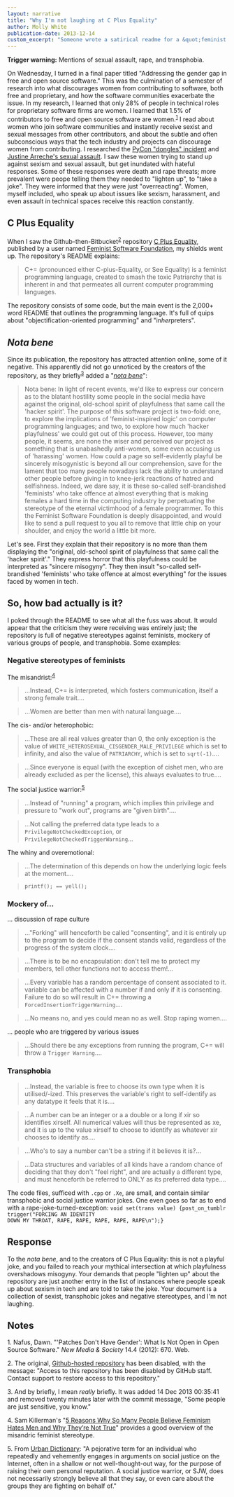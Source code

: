```yaml
---
layout: narrative
title: "Why I'm not laughing at C Plus Equality"
author: Molly White
publication-date: 2013-12-14
custom_excerpt: "Someone wrote a satirical readme for a &quot;feminist programming language&quot; and it wasn't very funny."
---
```


<strong>Trigger warning:</strong> Mentions of sexual assault, rape, and transphobia.

On Wednesday, I turned in a final paper titled "Addressing the gender gap in free and open source software." This was the culmination of a semester of research into what discourages women from contributing to software, both free and proprietary, and how the software communities exacerbate the issue. In my research, I learned that only 28% of people in technical roles for proprietary software firms are women. I learned that 1.5% of contributors to free and open source software are women.<sup><a href="#ref1">1</a></sup> I read about women who join software communities and instantly receive sexist and sexual messages from other contributors, and about the subtle and often subconscious ways that the tech industry and projects can discourage women from contributing. I researched the <a href="http://geekfeminism.wikia.com/wiki/PyCon_2013_forking_and_dongles_incident">PyCon "dongles" incident</a> and <a href="http://blogjustine.wordpress.com/2013/10/18/the-reaction/">Justine Arreche's sexual assault</a>. I saw these women trying to stand up against sexism and sexual assault, but get inundated with hateful responses. Some of these responses were death and rape threats; more prevalent were peope telling them they needed to "lighten up", to "take a joke". They were informed that they were just "overreacting". Women, myself included, who speak up about issues like sexism, harassment, and even assault in technical spaces receive this reaction constantly.

<h2 id="cplusequality">C Plus Equality</h2>

When I saw the Github-then-Bitbucket<sup><a href="#ref2">2</a></sup> repository <a href="https://bitbucket.org/FeministSoftwareFoundation/c-plus-equality">C Plus Equality</a>, published by a user named <a href="https://bitbucket.org/FeministSoftwareFoundation/">Feminist Software Foundation</a>, my shields went up. The repository's README explains:

> C+= (pronounced either C-plus-Equality, or See Equality) is a feminist programming language, created to smash the toxic Patriarchy that is inherent in and that permeates all current computer programming languages.

The repository consists of some code, but the main event is the 2,000+ word README that outlines the programming language. It's full of quips about "objectification-oriented programming" and "in<em>her</em>preters".

<h2 id="_notabene_"><em>Nota bene</em></h2>

Since its publication, the repository has attracted attention online, some of it negative. This apparently did not go unnoticed by the creators of the repository, as they briefly<sup><a href="#ref3">3</a></sup> added a "<a href="https://bitbucket.org/FeministSoftwareFoundation/c-plus-equality/commits/55cf92001a3188967e7adb7bd7b2ce2a9a6f225e/raw/"><em>nota bene</em></a>":

> Nota bene: In light of recent events, we'd like to express our concern as to the blatant hostility some people in the social media have against the original, old-school spirit of playfulness that same call the 'hacker spirit'.  The purpose of this software project is two-fold: one, to explore the implications of 'feminist-inspired logic' on computer programming languages; and two, to explore how much 'hacker playfulness' we could get out of this process.  However, too many people, it seems, are none the wiser and perceived our project as something that is unabashedly anti-women, some even accusing us of 'harassing' women.  How could a page so self-evidently playful be sincerely misogynistic is beyond all our comprehension, save for the lament that too many people nowadays lack the ability to understand other people before giving in to knee-jerk reactions of hatred and selfishness.  Indeed, we dare say, it is these so-called self-brandished 'feminists' who take offence at almost everything that is making females a hard time in the computing industry by perpetuating the stereotype of the eternal victimhood of a female programmer.  To this the Feminist Software Foundation is deeply disappointed, and would like to send a pull request to you all to remove that little chip on your shoulder, and enjoy the world a little bit more.

Let's see. First they explain that their repository is no more than them displaying the "original, old-school spirit of playfulness that same call the 'hacker spirit'." They express horror that this playfulness could be interpreted as "sincere misogyny". They then insult "so-called self-brandished 'feminists' who take offence at almost everything" for the issues faced by women in tech.

<h2 id="sohowbadactuallyisit">So, how bad actually is it?</h2>

I poked through the README to see what all the fuss was about. It would appear that the criticism they were receiving was entirely just; the repository is full of negative stereotypes against feminists, mockery of various groups of people, and transphobia. Some examples:

<h3 id="negativestereotypesoffeminists">Negative stereotypes of feminists</h3>

The misandrist:<sup><a href="#ref4">4</a></sup>

> ...Instead, C+= is interpreted, which fosters communication, itself a strong female trait....
  
> ...Women are better than men with natural language....

The cis- and/or heterophobic:

> ...These are all real values greater than 0, the only exception is the value of <code>WHITE_HETEROSEXUAL_CISGENDER_MALE_PRIVILEGE</code> which is set to infinity, and also the value of <code>PATRIARCHY</code>, which is set to <code>sqrt(-1)</code>....
  
> ...Since everyone is equal (with the exception of cishet men, who are already excluded as per the license), this always evaluates to true....

The social justice warrior:<sup><a href="#ref5">5</a></sup>

> ...Instead of "running" a program, which implies thin privilege and pressure to "work out", programs are "given birth"....
  
> ...Not calling the preferred data type leads to a <code>PrivilegeNotCheckedException</code>, or <code>PrivilegeNotCheckedTriggerWarning</code>...

The whiny and overemotional:

>...The determination of this depends on how the underlying logic feels at the moment....
  
> <code>printf(); == yell();</code>

<h3 id="mockeryof">Mockery of...</h3>

... discussion of rape culture

> ..."Forking" will henceforth be called "consenting", and it is entirely up to the program to decide if the consent stands valid, regardless of the progress of the system clock....
  
> ...There is to be no encapsulation: don't tell me to protect my members, tell other functions not to access them!...
  
> ...Every variable has a random percentage of consent associated to it. variable can be affected with a number if and only if it is consenting. Failure to do so will result in C+= throwing a <code>ForcedInsertionTriggerWarning</code>....
  
> ...No means no, and yes could mean no as well. Stop raping women....

... people who are triggered by various issues

> ...Should there be any exceptions from running the program, C+= will throw a <code>Trigger Warning</code>....

<h3 id="transphobia">Transphobia</h3>

> ...Instead, the variable is free to choose its own type when it is utilised/-ized. This preserves the variable's right to self-identify as any datatype it feels that it is....
  
> ...A number can be an integer or a a double or a long if xir so identifies xirself. All numerical values will thus be represented as xe, and it is up to the value xirself to choose to identify as whatever xir chooses to identify as....
  
> ...Who's to say a number can't be a string if it believes it is?...
  
> ...Data structures and variables of all kinds have a random chance of deciding that they don't "feel right", and are actually a different type, and must henceforth be referred to ONLY as its preferred data type....

The code files, sufficed with <code>.cpp</code> or <code>.Xe</code>, are small, and contain similar transphobic and social justice warrior jokes. One even goes so far as to end with a rape-joke-turned-exception: <code>void set(trans value) {post_on_tumblr trigger("FORCING AN IDENTITY DOWN MY THROAT, RAPE, RAPE, RAPE, RAPE, RAPE\n");}</code>

<h2 id="response">Response</h2>

To the <em>nota bene</em>, and to the creators of C Plus Equality: this is not a playful joke, and you failed to reach your mythical intersection at which playfulness overshadows misogyny. Your demands that people "lighten up" about the repository are just another entry in the list of instances where people speak up about sexism in tech and are told to take the joke. Your document is a collection of sexist, transphobic jokes and negative stereotypes, and I'm not laughing.

<h2 id="notes">Notes</h2>

<a id="ref1">1.</a> Nafus, Dawn. "'Patches Don't Have Gender': What Is Not Open in Open Source Software." <em>New Media &amp; Society</em> 14.4 (2012): 670. Web.

<a id="ref2">2.</a> The original, <a href="https://github.com/FeministSoftwareFoundation/C-plus-Equality">Github-hosted repository</a> has been disabled, with the message: "Access to this repository has been disabled by GitHub staff. Contact support to restore access to this repository."

<a id="ref3">3.</a> And by briefly, I mean <em>really</em> briefly. It was added 14 Dec 2013 00:35:41 and removed twenty minutes later with the commit message, "Some people are just sensitive, you know."

<a id="ref4">4.</a> Sam Killerman's "<a href="http://everydayfeminism.com/2012/12/6-reasons-why-so-many-people-believe-feminism-hates-men/">5 Reasons Why So Many People Believe Feminism Hates Men and Why They’re Not True</a>" provides a good overview of the misandric feminist stereotype.

<a id="ref5">5.</a> From <a href="http://www.urbandictionary.com/define.php?term=social%20justice%20warrior&amp;defid=5763529">Urban Dictionary</a>: "A pejorative term for an individual who repeatedly and vehemently engages in arguments on social justice on the Internet, often in a shallow or not well-thought-out way, for the purpose of raising their own personal reputation. A social justice warrior, or SJW, does not necessarily strongly believe all that they say, or even care about the groups they are fighting on behalf of."
